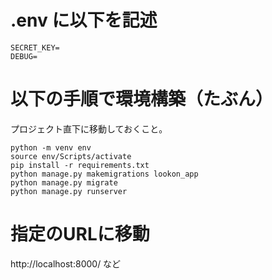 # .env に以下を記述
```
SECRET_KEY=
DEBUG=

```

# 以下の手順で環境構築（たぶん）
プロジェクト直下に移動しておくこと。
```
python -m venv env
source env/Scripts/activate
pip install -r requirements.txt
python manage.py makemigrations lookon_app
python manage.py migrate
python manage.py runserver
```

# 指定のURLに移動
http://localhost:8000/
など
